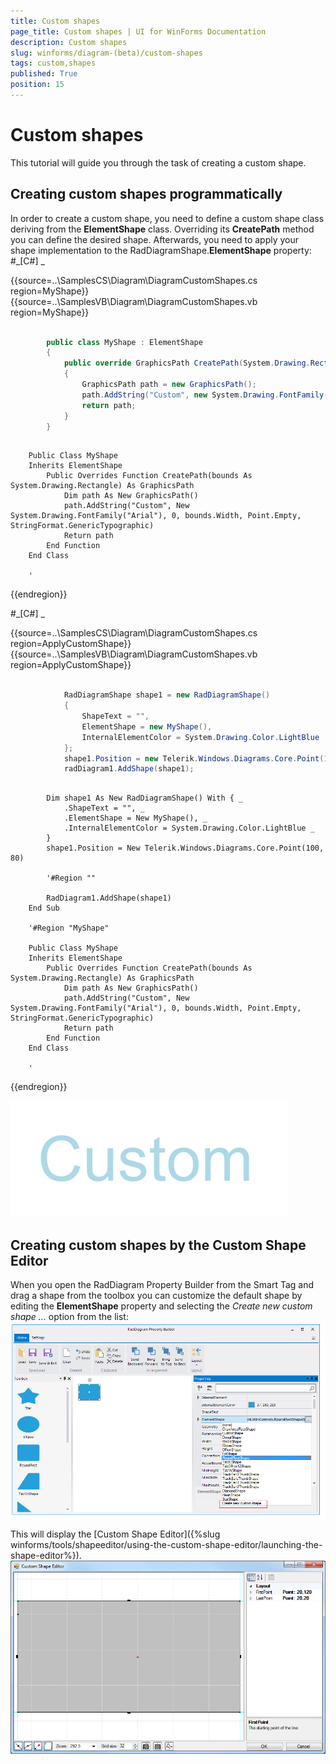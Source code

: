 ```yaml
---
title: Custom shapes
page_title: Custom shapes | UI for WinForms Documentation
description: Custom shapes
slug: winforms/diagram-(beta)/custom-shapes
tags: custom,shapes
published: True
position: 15
---
```


# Custom shapes



This tutorial will guide you through the task of creating a custom shape.

## Creating custom shapes programmatically

In order to create a custom shape, you need to define a custom shape class deriving from the __ElementShape__
        class. Overriding its __CreatePath__ method you can define
          the desired shape. Afterwards, you need to apply your shape implementation to the RadDiagramShape.__ElementShape__
          property:
        #_[C#] _

	



{{source=..\SamplesCS\Diagram\DiagramCustomShapes.cs region=MyShape}} 
{{source=..\SamplesVB\Diagram\DiagramCustomShapes.vb region=MyShape}} 

````C#
            
        public class MyShape : ElementShape
        {
            public override GraphicsPath CreatePath(System.Drawing.Rectangle bounds)
            {
                GraphicsPath path = new GraphicsPath();
                path.AddString("Custom", new System.Drawing.FontFamily("Arial"), 0, bounds.Width, Point.Empty, StringFormat.GenericTypographic);
                return path;
            }
        }
````
````VB.NET

    Public Class MyShape
    Inherits ElementShape
        Public Overrides Function CreatePath(bounds As System.Drawing.Rectangle) As GraphicsPath
            Dim path As New GraphicsPath()
            path.AddString("Custom", New System.Drawing.FontFamily("Arial"), 0, bounds.Width, Point.Empty, StringFormat.GenericTypographic)
            Return path
        End Function
    End Class

    '
````

{{endregion}} 


#_[C#] _

	



{{source=..\SamplesCS\Diagram\DiagramCustomShapes.cs region=ApplyCustomShape}} 
{{source=..\SamplesVB\Diagram\DiagramCustomShapes.vb region=ApplyCustomShape}} 

````C#
            
            RadDiagramShape shape1 = new RadDiagramShape()
            {
                ShapeText = "",
                ElementShape = new MyShape(),
                InternalElementColor = System.Drawing.Color.LightBlue
            };
            shape1.Position = new Telerik.Windows.Diagrams.Core.Point(100, 80);
            radDiagram1.AddShape(shape1);
````
````VB.NET

        Dim shape1 As New RadDiagramShape() With { _
            .ShapeText = "", _
            .ElementShape = New MyShape(), _
            .InternalElementColor = System.Drawing.Color.LightBlue _
        }
        shape1.Position = New Telerik.Windows.Diagrams.Core.Point(100, 80)

        '#Region ""

        RadDiagram1.AddShape(shape1)
    End Sub

    '#Region "MyShape"

    Public Class MyShape
    Inherits ElementShape
        Public Overrides Function CreatePath(bounds As System.Drawing.Rectangle) As GraphicsPath
            Dim path As New GraphicsPath()
            path.AddString("Custom", New System.Drawing.FontFamily("Arial"), 0, bounds.Width, Point.Empty, StringFormat.GenericTypographic)
            Return path
        End Function
    End Class

    '
````

{{endregion}} 


![diagram-custom-shapes 001](images/diagram-custom-shapes001.png)

## Creating custom shapes by the Custom Shape Editor

When you open the RadDiagram Property Builder from the Smart Tag and drag a shape from the toolbox you can customize the default shape 
          by editing the __ElementShape__ property and selecting the *Create new custom shape ...*
          option from the list:
        ![diagram-custom-shapes 002](images/diagram-custom-shapes002.png)

This will display the [Custom Shape Editor]({%slug winforms/tools/shapeeditor/using-the-custom-shape-editor/launching-the-shape-editor%}).
        ![diagram-custom-shapes 003](images/diagram-custom-shapes003.png)
